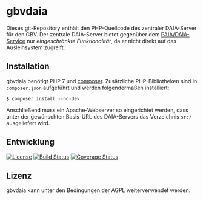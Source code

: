 # gbvdaia

Dieses git-Repository enthält den PHP-Quellcode des zentraler DAIA-Server für
den GBV. Der zentrale DAIA-Server bietet gegenüber dem [PAIA/DAIA-Service] nur
*eingeschränkte Funktionalität*, da er nicht direkt auf das Ausleihsystem
zugreift.

## Installation

gbvdaia benötigt PHP 7 und [composer]. Zusätzliche PHP-Bibliotheken sind in
`composer.json` aufgeführt und werden folgendermaßen installiert:

    $ composer install --no-dev

Anschließend muss ein Apache-Webserver so eingerichtet werden, dass unter der
gewünschten Basis-URL des DAIA-Servers das Verzeichnis `src/` ausgeliefert
wird.

## Entwicklung

[![License](https://poser.pugx.org/gbv/jskos/license)](https://packagist.org/packages/gbv/jskos)
[![Build Status](https://travis-ci.org/gbv/gbvdaia.svg?branch=master)](https://travis-ci.org/gbv/gbvdaia)
[![Coverage Status](https://coveralls.io/repos/gbv/gbvdaia/badge.svg?branch=master)](https://coveralls.io/r/gbv/gbvdaia)

## Lizenz

gbvdaia kann unter den Bedingungen der AGPL weiterverwendet werden.

[PAIA/DAIA-Service]: https://www.gbv.de/Verbundzentrale/serviceangebote/paia-service
[composer]: https://getcomposer.org/
